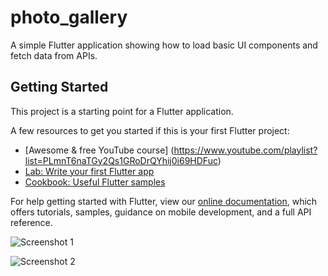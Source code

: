 # photo_gallery

A simple Flutter application showing how to load basic UI components and fetch data from APIs.

## Getting Started

This project is a starting point for a Flutter application.

A few resources to get you started if this is your first Flutter project:
- [Awesome & free YouTube course] (https://www.youtube.com/playlist?list=PLmnT6naTGy2Qs1GRoDrQYhij0i69HDFuc)
- [Lab: Write your first Flutter app](https://flutter.dev/docs/get-started/codelab)
- [Cookbook: Useful Flutter samples](https://flutter.dev/docs/cookbook)

For help getting started with Flutter, view our 
[online documentation](https://flutter.dev/docs), which offers tutorials, 
samples, guidance on mobile development, and a full API reference.


![Screenshot 1](https://github.com/ailoitte/Flutter-Photo-Gallery/blob/master/screenshot/Screenshot-1.png)

![Screenshot 2](https://github.com/ailoitte/Flutter-Photo-Gallery/blob/master/screenshot/Screenshot-2.png)

